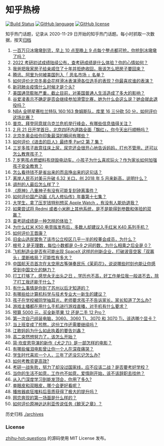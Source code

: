# 知乎热榜
[![Build Status](https://github.com/ToWeLong/zhihu-hot-questions/workflows/CI/badge.svg)](https://github.com/ToWeLong/zhihu-hot-questions/actions)
[![GitHub language](https://img.shields.io/badge/language-golang-orange.svg)](https://golang.org/)
[![GitHub license](https://img.shields.io/github/license/ToWeLong/zhihu-hot-questions)](https://github.com/ToWeLong/zhihu-hot-questions/blob/main/LICENSE)

知乎热门话题，记录从 2020-11-29 日开始的知乎热门话题。每小时抓取一次数据，按天[归档](./archives)

<!-- BEGIN -->

1. [一百万只冰墩墩到货，早上 10 点至晚上 9 点每个整点都可抢，你抢到冰墩墩了吗？](https://www.zhihu.com/question/517610726)
1. [2022 考研初试成绩陆续公布，查考研成绩是什么体验？你的心情如何？](https://www.zhihu.com/question/517763458)
1. [我爸把我家房子给亲戚住了十年并拒绝收回，我该怎么把房子要回来？](https://www.zhihu.com/question/517623512)
1. [腾讯、阿里为何被美国列入「 恶名市场 」名单？](https://www.zhihu.com/question/517256985)
1. [如何评价北京冬奥会花样滑冰表演滑各位选手的表现？你最喜欢谁的表演？](https://www.zhihu.com/question/517620184)
1. [新冠肺炎疫情什么时候才是个头?](https://www.zhihu.com/question/435756749)
1. [美国通货膨胀严重，截止目前，对美国普通人生活造成了多大的影响？](https://www.zhihu.com/question/517090111)
1. [谷爱凌表示不确定是否会继续参加滑雪比赛，她为什么会这么说？她会就此退役吗？](https://www.zhihu.com/question/517793282)
1. [NBA 全明星赛杜兰特队 160:163 詹姆斯队，库里 16 三分砍 50 分，如何评价这场比赛？](https://www.zhihu.com/question/517767367)
1. [普京、拜登同意就乌克兰危机举行峰会，有哪些信息值得关注？](https://www.zhihu.com/question/517773124)
1. [2 月 21 日开学首日，北京四环内道路全面「飘红」，你今天出行顺畅吗？](https://www.zhihu.com/question/517762857)
1. [北京冬奥会给你印象最深的瞬间有哪些？](https://www.zhihu.com/question/514790990)
1. [如何评价《进击的巨人》最终季 Part2 第 7 集？](https://www.zhihu.com/question/515145990)
1. [三岁多孩子故意往床上尿，尿完还会很开心地告诉妈妈，打也不管用，还可以怎么教育孩子？](https://www.zhihu.com/question/516892071)
1. [7 岁男孩点燃塑料布烧毁电动车，小孩子为什么喜欢玩火？作为家长如何加强孩子安全教育？](https://www.zhihu.com/question/517062615)
1. [怎么看待钱不是省出来的而且挣出来的这句话？](https://www.zhihu.com/question/507959774)
1. [离岸人民币对美元升破 6.32 关口，创 2018 年 5 月来新高，说明什么？](https://www.zhihu.com/question/517305926)
1. [调剂的人最后怎么样了？](https://www.zhihu.com/question/449937362)
1. [《原神》八重神子有没有可能复刻钟离事件？](https://www.zhihu.com/question/517243042)
1. [如何评价国产动画《凡人修仙传》年番第十七集？](https://www.zhihu.com/question/517077542)
1. [大学生，拿了压岁钱特别想买 Apple Watch ，有没有人能劝退我？](https://www.zhihu.com/question/515485424)
1. [如果尝试将 Redmi 或者小米刷上其他系统，是不是能得到参数和体验的双赢？](https://www.zhihu.com/question/517627737)
1. [查考研成绩是一种怎样的体验？](https://www.zhihu.com/question/63301052)
1. [为什么红米 K50 电竞版发布后，多数人却建议入手红米 K40 系列手机？](https://www.zhihu.com/question/517239306)
1. [如何评价王晋康？](https://www.zhihu.com/question/20742363)
1. [旧金山选民罢免了该市公立校区几乎一半的校董会成员，为什么？](https://www.zhihu.com/question/517026973)
1. [根号 2 是无理数，每位小数都是 0~9 之间的数，为什么相乘之后全是 0？](https://www.zhihu.com/question/516397456)
1. [飞机制造业是否有可能出现 SpaceX 这样的创新企业，打破波音空客「双寡头」垄断格局？可能性有多大？](https://www.zhihu.com/question/516698094)
1. [中国航天员首次在太空用古筝弹奏民乐《茉莉花》，说说哪些时刻也能让你感受到中国文化的魅力？](https://www.zhihu.com/question/516865270)
1. [打工打够了，感觉永无出头之日 ，学历也不高，好工作单位我一般进不去，除了打工我还能干什么 ?](https://www.zhihu.com/question/517391774)
1. [有什么事情是你到了苏州以后才知道的？](https://www.zhihu.com/question/322116267)
1. [有哪些给计算机科学与技术专业大一新生的建议？](https://www.zhihu.com/question/423460220)
1. [孩子在学校被同学抽耳光，老师要求孩子不告诉家长，家长知道了怎么办?](https://www.zhihu.com/question/515914165)
1. [游戏主播都在用什么手机进行游戏直播，对手机有什么要求？](https://www.zhihu.com/question/517637792)
1. [预算 5000 元，买全新苹果 12 还是二手 12 Pro？](https://www.zhihu.com/question/516693490)
1. [第一次自己组装电脑，3060、3060 Ti、3070 和 3070 Ti，该选哪个显卡？](https://www.zhihu.com/question/516453616)
1. [当上班变成了煎熬，这份工作还需要继续吗？](https://www.zhihu.com/question/517229591)
1. [江歌妈妈为什么如此执着的要告刘鑫？](https://www.zhihu.com/question/511673803)
1. [高二突然想努力了，该怎么开始？](https://www.zhihu.com/question/517709048)
1. [简·坎皮恩导演的新作《犬之力》是一部怎样的电影？](https://www.zhihu.com/question/485719646)
1. [有哪些催泪电影曾让你一个人在深夜痛哭？](https://www.zhihu.com/question/512361330)
1. [学生时代喜欢一个人，三年了还没忘记怎么办?](https://www.zhihu.com/question/517754692)
1. [如何考教资更高效?](https://www.zhihu.com/question/511117152)
1. [考研一战失败，努力了却没过国家线，应不应该二战？是否要考好学校？](https://www.zhihu.com/question/266599183)
1. [当你的生活不如意，工作也不如意，爱情刚开始，该不该辞职去找他？](https://www.zhihu.com/question/517220049)
1. [从入门深度学习到能发顶会，你用了多久?](https://www.zhihu.com/question/515738007)
1. [单眼皮和双眼皮，哪个会更好看呢？](https://www.zhihu.com/question/516833937)
1. [播放器疯狂堆料后音质获得了极大的提升吗？](https://www.zhihu.com/question/515979972)
1. [网恋奔现的第一场面是什么样的？](https://www.zhihu.com/question/455942050)
1. [如何评价原神达达利亚传说任务《鲸天之章》？](https://www.zhihu.com/question/430134476)

<!-- END -->

历史归档 [./archives](./archives)


### License
[zhihu-hot-questions](https://github.com/towelong/zhihu-hot-questions) 的源码使用 MIT License 发布。